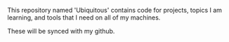 This repository named 'Ubiquitous' contains code for projects, topics I am learning, and tools that I need on all of my machines.These will be synced with my github.